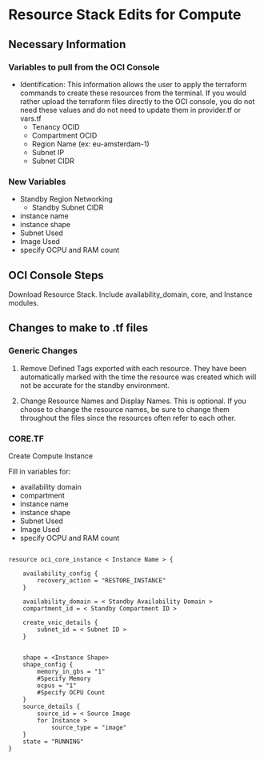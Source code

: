 

# Resource Stack Edits for Compute

## Necessary Information

### Variables to pull from the OCI Console

- Identification: This information allows the user to apply the terraform commands to create these resources from the terminal. If you would rather upload the terraform files directly to the OCI console, you do not need these values and do not need to update them in provider.tf or vars.tf
    - Tenancy OCID
    - Compartment OCID
    - Region Name (ex: eu-amsterdam-1)              
    - Subnet IP     
    - Subnet CIDR             

### New Variables

 - Standby Region Networking
    - Standby Subnet CIDR       
 - instance name
 - instance shape
 - Subnet Used
 - Image Used
 - specify OCPU and RAM count                                      


## OCI Console Steps

 Download Resource Stack. Include availability_domain, core, and Instance modules.
 
## Changes to make to .tf files

### Generic Changes

1. Remove Defined Tags exported with each resource. They have been automatically marked with the time the resource was created which will not be accurate for the standby environment.

2. Change Resource Names and Display Names. This is optional. If you choose to change the resource names, be sure to change them throughout the files since the resources often refer to each other. 

### CORE.TF

Create Compute Instance

 Fill in variables for:
 - availability domain
 - compartment
 - instance name
 - instance shape
 - Subnet Used
 - Image Used
 - specify OCPU and RAM count
   
```
   
resource oci_core_instance < Instance Name > {

    availability_config {
        recovery_action = "RESTORE_INSTANCE"
    }

    availability_domain = < Standby Availability Domain >
    compartment_id = < Standby Compartment ID >

    create_vnic_details {
        subnet_id = < Subnet ID >
    }


    shape = <Instance Shape>
    shape_config {
        memory_in_gbs = "1"
        #Specify Memory
        ocpus = "1"
        #Specify OCPU Count
    }
    source_details {
        source_id = < Source Image
        for Instance >
            source_type = "image"
    }
    state = "RUNNING"
}

```
